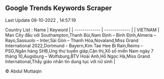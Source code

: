 

## Google Trends Keywords Scraper 
 
Last Update 08-10-2022 , 14:57:19

Country List :
 Name  | Keyword |
| ------------- | ------------- |
| VIETNAM | Man City đấu với Southampton,Thanh Bùi,Nam Định – Bình Định,Almería – Rayo,Sassuolo – Inter,Sài Gòn – Thanh Hóa,Novaland,Miss Grand International 2022,Dortmund – Bayern,Kim Tae Hee Bi Rain,Reims – PSG,Ngân hàng SHB,Ung thư tuyến giáp,Cận thị,Xổ số miền Nam ngày 7 tháng 10,Augsburg – Wolfsburg,BTV Hoài Anh,Hồ Ngọc Hà,Miss Grand International,Thầy giáo nhắn tin dung tục với nữ sinh |



© Abdul Muttaqin 
